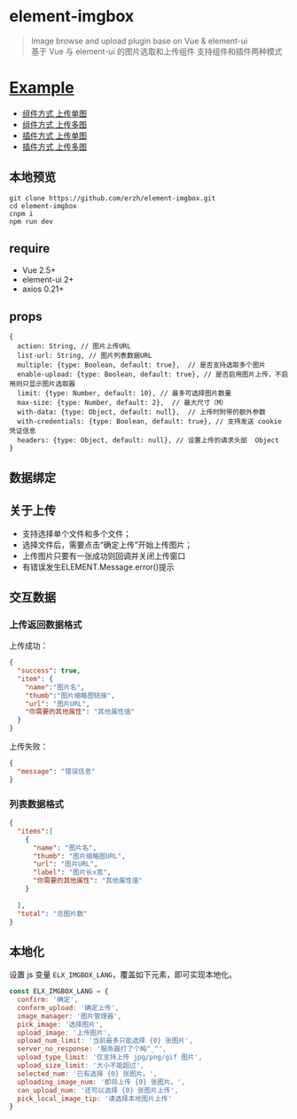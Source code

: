 # element-imgbox

> Image browse and upload plugin base on Vue & element-ui  
> 基于 Vue 与 element-ui 的图片选取和上传组件
> 支持组件和插件两种模式

# [Example](https://yibafun.github.io/element-imgbox/example/)
- [组件方式 上传单图](https://yibafun.github.io/element-imgbox/example/1.component-single.html)
- [组件方式 上传多图](https://yibafun.github.io/element-imgbox/example/2.component-multiple.html)
- [插件方式 上传单图](https://yibafun.github.io/element-imgbox/example/3.plugin-single.html)
- [插件方式 上传多图](https://yibafun.github.io/element-imgbox/example/4.plugin-multiple.html)

## 本地预览
```shell
git clone https://github.com/erzh/element-imgbox.git
cd element-imgbox
cnpm i
npm run dev
```

## require
 - Vue 2.5+
 - element-ui 2+
 - axios 0.21+

## props

```
{
  action: String, // 图片上传URL
  list-url: String, // 图片列表数据URL
  multiple: {type: Boolean, default: true},  // 是否支持选取多个图片
  enable-upload: {type: Boolean, default: true}, // 是否启用图片上传，不启用则只显示图片选取器
  limit: {type: Number, default: 10}, // 最多可选择图片数量
  max-size: {type: Number, default: 2},  // 最大尺寸（M）
  with-data: {type: Object, default: null},  // 上传时附带的额外参数
  with-credentials: {type: Boolean, default: true}, // 支持发送 cookie 凭证信息
  headers: {type: Object, default: null}, // 设置上传的请求头部	Object
}
```

## 数据绑定
<elx-imgbox v-model="已选图片列表数组"></elx-imgbox>

## 关于上传
- 支持选择单个文件和多个文件；
- 选择文件后，需要点击“确定上传”开始上传图片；
- 上传图片只要有一张成功则回调并关闭上传窗口
- 有错误发生ELEMENT.Message.error()提示

## 交互数据

### 上传返回数据格式
上传成功：
```json
{
  "success": true,
  "item": {
    "name":"图片名",
    "thumb":"图片缩略图链接",
    "url": "图片URL",
    "你需要的其他属性": "其他属性值"
  }
}
```
上传失败：
```json
{
  "message": "错误信息"
}
```

### 列表数据格式
```json
{
  "items":[
    {
      "name": "图片名",
      "thumb": "图片缩略图URL",
      "url": "图片URL",
      "label": "图片长x宽",
      "你需要的其他属性": "其他属性值"
    }
  
  ],
  "total": "总图片数"
}
```

## 本地化
设置 js 变量 `ELX_IMGBOX_LANG`，覆盖如下元素，即可实现本地化。
```js
const ELX_IMGBOX_LANG = {
  confirm: '确定',
  conform_upload: '确定上传',
  image_manager: '图片管理器',
  pick_image: '选择图片',
  upload_image: '上传图片',
  upload_num_limit: '当前最多只能选择 {0} 张图片',
  server_no_response: '服务器打了个盹^_^',
  upload_type_limit: '仅支持上传 jpg/png/gif 图片',
  upload_size_limit: '大小不能超过',
  selected_num: '已有选择 {0} 张图片。',
  uploading_image_num: '即将上传 {0} 张图片。',
  can_upload_num: '还可以选择 {0} 张图片上传',
  pick_local_image_tip: '请选择本地图片上传'
}
```
